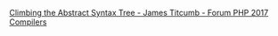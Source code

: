 [Climbing the Abstract Syntax Tree - James Titcumb - Forum PHP 2017](https://youtu.be/MWITYIWyowk?si=d-650PfIw3zBYtyp)
[Compilers](https://www.univ-orleans.fr/lifo/Members/Mirian.Halfeld/Cours/TLComp/l3-0708-LexA.pdf)
